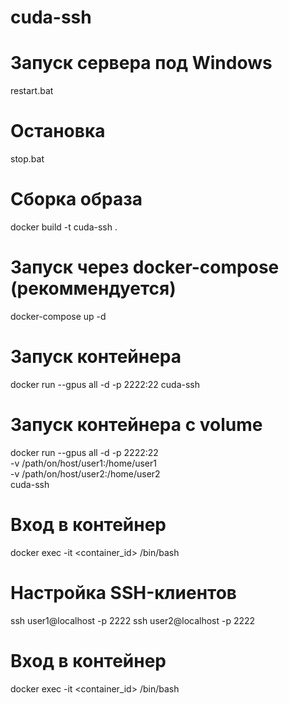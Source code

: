 # cuda-ssh
# Запуск сервера под Windows
restart.bat

# Остановка
stop.bat

# Сборка образа
docker build -t cuda-ssh .

# Запуск через docker-compose (рекоммендуется)
docker-compose up -d

# Запуск контейнера
docker run --gpus all -d -p 2222:22 cuda-ssh

# Запуск контейнера с volume
docker run --gpus all -d -p 2222:22 \
    -v /path/on/host/user1:/home/user1 \
    -v /path/on/host/user2:/home/user2 \
    cuda-ssh

# Вход в контейнер
docker exec -it <container_id> /bin/bash

# Настройка SSH-клиентов
ssh user1@localhost -p 2222
ssh user2@localhost -p 2222

# Вход в контейнер
docker exec -it <container_id> /bin/bash